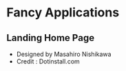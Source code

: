 # Fancy Applications
## Landing Home Page 
- Designed by Masahiro Nishikawa
- Credit : Dotinstall.com
